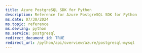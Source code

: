 ```yaml
---
title: Azure PostgreSQL SDK for Python
description: Reference for Azure PostgreSQL SDK for Python
ms.date: 07/30/2024
ms.topic: reference
ms.devlang: python
ms.service: postgresql
redirect_document_id: TRUE
redirect_url: /python/api/overview/azure/postgresql-mysql
---
```

